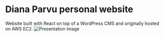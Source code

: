 # Diana Parvu personal website
Website built with React on top of a WordPress CMS and originally hosted on AWS EC2.
![Presentation image](https://github.com/andragh83/dianaparvuoriginal/blob/master/presentation.png?raw=true)
